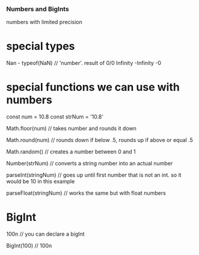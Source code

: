 ### Numbers and BigInts

numbers with limited precision

# special types

Nan - typeof(NaN) // 'number'. result of 0/0
Infinity
-Infinity
-0

# special functions we can use with numbers

const num = 10.8
const strNum = '10.8'

Math.floor(num) // takes number and rounds it down

Math.round(num) // rounds down if below .5, rounds up if above or equal .5

Math.random() // creates a number between 0 and 1

Number(strNum) // converts a string number into an actual number

parseInt(stringNum) // goes up until first number that is not an int. so it would be 10 in this example

parseFloat(stringNum) // works the same but with float numbers

# BigInt

100n // you can declare a bigInt

BigInt(100) // 100n
